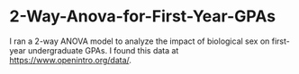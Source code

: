 # 2-Way-Anova-for-First-Year-GPAs

I ran a 2-way ANOVA model to analyze the impact of biological sex on first-year undergraduate GPAs. I found this data at https://www.openintro.org/data/.
